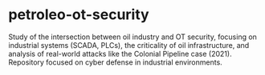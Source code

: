 # petroleo-ot-security
Study of the intersection between oil industry and OT security, focusing on industrial systems (SCADA, PLCs), the criticality of oil infrastructure, and analysis of real-world attacks like the Colonial Pipeline case (2021). Repository focused on cyber defense in industrial environments.
